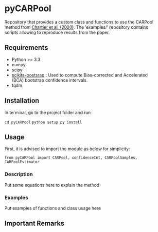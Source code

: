 # pyCARPool

Repository that provides a custom class and functions to use the CARPool method from [Chartier et al. (2020)](https://arxiv.org/abs/2009.08970).
The 'examples/' repository contains scripts allowing to reproduce results from the paper. 

## Requirements

- Python >= 3.3
- numpy
- scipy
- [scikits-bootsrap](https://github.com/cgevans/scikits-bootstrap) : Used to compute Bias-corrected and Accelerated (BCA) bootstrap confidence intervals.
- tqdm

## Installation
In terminal, go to the project folder and run

`cd pyCARPool`
`python setup.py install`

## Usage

First, it is advised to import the module as below for simplicity:

```
from pyCARPool import CARPool, confidenceInt, CARPoolSamples, CARPoolEstimator
```

### Description

Put some equations here to explain the method

### Examples

Put examples of functions and class usage here


## Important Remarks
